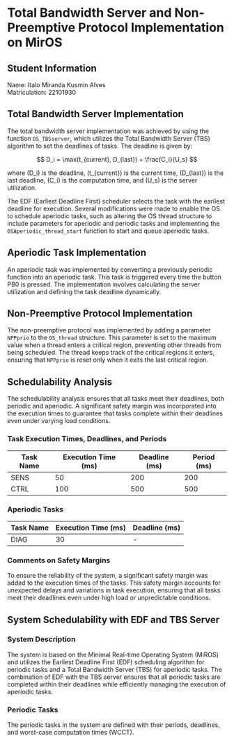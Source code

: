 # Total Bandwidth Server and Non-Preemptive Protocol Implementation on MirOS

## Student Information

Name: Italo Miranda Kusmin Alves  
Matriculation: 22101930

## Total Bandwidth Server Implementation

The total bandwidth server implementation was achieved by using the function `OS_TBSserver`, which utilizes the Total Bandwidth Server (TBS) algorithm to set the deadlines of tasks. The deadline is given by:

$$
D_i = \max(t_{current}, D_{last}) + \frac{C_i}{U_s}
$$

where \(D_i\) is the deadline, \(t_{current}\) is the current time, \(D_{last}\) is the last deadline, \(C_i\) is the computation time, and \(U_s\) is the server utilization.

The EDF (Earliest Deadline First) scheduler selects the task with the earliest deadline for execution. Several modifications were made to enable the OS to schedule aperiodic tasks, such as altering the OS thread structure to include parameters for aperiodic and periodic tasks and implementing the `OSAperiodic_thread_start` function to start and queue aperiodic tasks.

## Aperiodic Task Implementation

An aperiodic task was implemented by converting a previously periodic function into an aperiodic task. This task is triggered every time the button PB0 is pressed. The implementation involves calculating the server utilization and defining the task deadline dynamically.

## Non-Preemptive Protocol Implementation

The non-preemptive protocol was implemented by adding a parameter `NPPprio` to the `OS_thread` structure. This parameter is set to the maximum value when a thread enters a critical region, preventing other threads from being scheduled. The thread keeps track of the critical regions it enters, ensuring that `NPPprio` is reset only when it exits the last critical region.

## Schedulability Analysis

The schedulability analysis ensures that all tasks meet their deadlines, both periodic and aperiodic. A significant safety margin was incorporated into the execution times to guarantee that tasks complete within their deadlines even under varying load conditions.

### Task Execution Times, Deadlines, and Periods

| Task Name     | Execution Time (ms) | Deadline (ms) | Period (ms) |
|---------------|----------------------|---------------|-------------|
| SENS          | 50                   | 200           | 200         |
| CTRL          | 100                  | 500           | 500         |

### Aperiodic Tasks

| Task Name       | Execution Time (ms) | Deadline (ms) |
|-----------------|----------------------|---------------|
| DIAG          | 30                   | -             | -           |

### Comments on Safety Margins

To ensure the reliability of the system, a significant safety margin was added to the execution times of the tasks. This safety margin accounts for unexpected delays and variations in task execution, ensuring that all tasks meet their deadlines even under high load or unpredictable conditions.

## System Schedulability with EDF and TBS Server

### System Description

The system is based on the Minimal Real-time Operating System (MiROS) and utilizes the Earliest Deadline First (EDF) scheduling algorithm for periodic tasks and a Total Bandwidth Server (TBS) for aperiodic tasks. The combination of EDF with the TBS server ensures that all periodic tasks are completed within their deadlines while efficiently managing the execution of aperiodic tasks.

### Periodic Tasks

The periodic tasks in the system are defined with their periods, deadlines, and worst-case computation times (WCCT).
